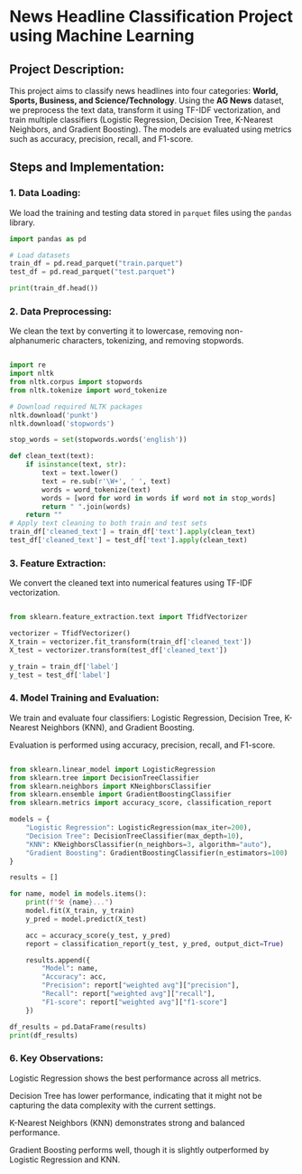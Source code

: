 # News Headline Classification Project using Machine Learning

## Project Description:
This project aims to classify news headlines into four categories: **World, Sports, Business, and Science/Technology**. Using the **AG News** dataset, we preprocess the text data, transform it using TF-IDF vectorization, and train multiple classifiers (Logistic Regression, Decision Tree, K-Nearest Neighbors, and Gradient Boosting). The models are evaluated using metrics such as accuracy, precision, recall, and F1-score.

## Steps and Implementation:

### 1. Data Loading:
We load the training and testing data stored in `parquet` files using the `pandas` library.

```python
import pandas as pd

# Load datasets
train_df = pd.read_parquet("train.parquet")
test_df = pd.read_parquet("test.parquet")

print(train_df.head())

```
### 2. Data Preprocessing:
We clean the text by converting it to lowercase, removing non-alphanumeric characters, tokenizing, and removing stopwords.

```python

import re
import nltk
from nltk.corpus import stopwords
from nltk.tokenize import word_tokenize

# Download required NLTK packages
nltk.download('punkt')
nltk.download('stopwords')

stop_words = set(stopwords.words('english'))

def clean_text(text):
    if isinstance(text, str):
        text = text.lower()
        text = re.sub(r'\W+', ' ', text)
        words = word_tokenize(text)
        words = [word for word in words if word not in stop_words]
        return " ".join(words)
    return ""
# Apply text cleaning to both train and test sets
train_df['cleaned_text'] = train_df['text'].apply(clean_text)
test_df['cleaned_text'] = test_df['text'].apply(clean_text)
```
### 3. Feature Extraction:
We convert the cleaned text into numerical features using TF-IDF vectorization.

```python

from sklearn.feature_extraction.text import TfidfVectorizer

vectorizer = TfidfVectorizer()
X_train = vectorizer.fit_transform(train_df['cleaned_text'])
X_test = vectorizer.transform(test_df['cleaned_text'])

y_train = train_df['label']
y_test = test_df['label']
```
### 4. Model Training and Evaluation:

We train and evaluate four classifiers: Logistic Regression, Decision Tree, K-Nearest Neighbors (KNN), and Gradient Boosting.

Evaluation is performed using accuracy, precision, recall, and F1-score.

```python

from sklearn.linear_model import LogisticRegression
from sklearn.tree import DecisionTreeClassifier
from sklearn.neighbors import KNeighborsClassifier
from sklearn.ensemble import GradientBoostingClassifier
from sklearn.metrics import accuracy_score, classification_report

models = {
    "Logistic Regression": LogisticRegression(max_iter=200),
    "Decision Tree": DecisionTreeClassifier(max_depth=10),
    "KNN": KNeighborsClassifier(n_neighbors=3, algorithm="auto"),
    "Gradient Boosting": GradientBoostingClassifier(n_estimators=100)
}

results = []

for name, model in models.items():
    print(f"🛠️ {name}...")
    model.fit(X_train, y_train)
    y_pred = model.predict(X_test)

    acc = accuracy_score(y_test, y_pred)
    report = classification_report(y_test, y_pred, output_dict=True)

    results.append({
        "Model": name,
        "Accuracy": acc,
        "Precision": report["weighted avg"]["precision"],
        "Recall": report["weighted avg"]["recall"],
        "F1-score": report["weighted avg"]["f1-score"]
    })

df_results = pd.DataFrame(results)
print(df_results)
```



### 6. Key Observations:

Logistic Regression shows the best performance across all metrics.

Decision Tree has lower performance, indicating that it might not be capturing the data complexity with the current settings.

K-Nearest Neighbors (KNN) demonstrates strong and balanced performance.

Gradient Boosting performs well, though it is slightly outperformed by Logistic Regression and KNN.
